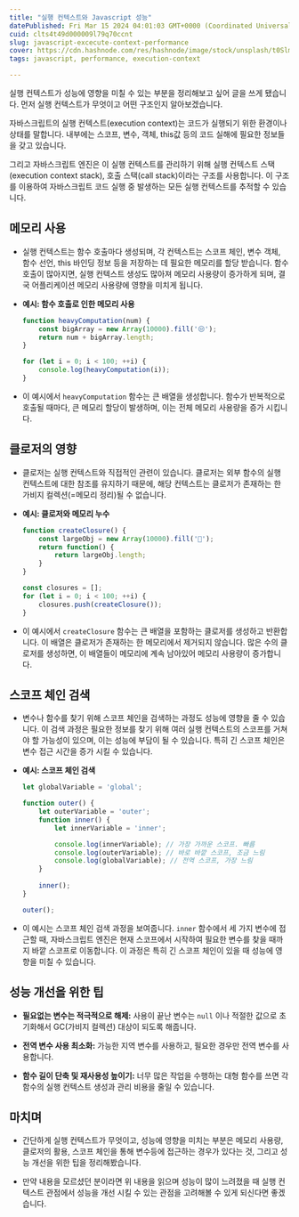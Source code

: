 ```yaml
---
title: "실행 컨텍스트와 Javascript 성능"
datePublished: Fri Mar 15 2024 04:01:03 GMT+0000 (Coordinated Universal Time)
cuid: clts4t49d000009l79q70ccnt
slug: javascript-excecute-context-performance
cover: https://cdn.hashnode.com/res/hashnode/image/stock/unsplash/t0SlmanfFcg/upload/5bb63114784c4b68cddeb92e4c766c60.jpeg
tags: javascript, performance, execution-context

---
```


실행 컨텍스트가 성능에 영향을 미칠 수 있는 부분을 정리해보고 싶어 글을 쓰게 됐습니다. 먼저 실행 컨텍스트가 무엇이고 어떤 구조인지 알아보겠습니다.

자바스크립트의 실행 컨텍스트(execution context)는 코드가 실행되기 위한 환경이나 상태를 말합니다. 내부에는 스코프, 변수, 객체, this값 등의 코드 실해에 필요한 정보들을 갖고 있습니다.

그리고 자바스크립트 엔진은 이 실행 컨텍스트를 관리하기 위해 실행 컨텍스트 스택(execution context stack), 호출 스택(call stack)이라는 구조를 사용합니다. 이 구조를 이용하여 자바스크립트 코드 실행 중 발생하는 모든 실행 컨텍스트를 추적할 수 있습니다.

## 메모리 사용

* 실행 컨텍스트는 함수 호출마다 생성되며, 각 컨텍스트는 스코프 체인, 변수 객체, 함수 선언, this 바인딩 정보 등을 저장하는 데 필요한 메모리를 할당 받습니다. 함수 호출이 많아지면, 실행 컨텍스트 생성도 많아져 메모리 사용량이 증가하게 되며, 결국 어플리케이션 메모리 사용량에 영향을 미치게 됩니다.
    
* **예시: 함수 호출로 인한 메모리 사용**
    
    ```javascript
    function heavyComputation(num) {
        const bigArray = new Array(10000).fill('😒');
        return num + bigArray.length;
    }
    
    for (let i = 0; i < 100; ++i) {
        console.log(heavyComputation(i));
    }
    ```
    
* 이 예시에서 `heavyComputation` 함수는 큰 배열을 생성합니다. 함수가 반복적으로 호출될 때마다, 큰 메모리 할당이 발생하며, 이는 전체 메모리 사용량을 증가 시킵니다.
    

## 클로저의 영향

* 클로저는 실행 컨텍스트와 직접적인 관련이 있습니다. 클로저는 외부 함수의 실행 컨텍스트에 대한 참조를 유지하기 때문에, 해당 컨텍스트는 클로저가 존재하는 한 가비지 컬렉션(=메모리 정리)될 수 없습니다.
    
* **예시: 클로저와 메모리 누수**
    
    ```javascript
    function createClosure() {
        const largeObj = new Array(10000).fill('🔨');
        return function() {
            return largeObj.length;
        }
    }
    
    const closures = [];
    for (let i = 0; i < 100; ++i) {
        closures.push(createClosure());
    }
    ```
    
* 이 예시에서 `createClosure` 함수는 큰 배열을 포함하는 클로저를 생성하고 반환합니다. 이 배열은 클로저가 존재하는 한 메모리에서 제거되지 않습니다. 많은 수의 클로저를 생성하면, 이 배열들이 메모리에 계속 남아있어 메모리 사용량이 증가합니다.
    

## 스코프 체인 검색

* 변수나 함수를 찾기 위해 스코프 체인을 검색하는 과정도 성능에 영향을 줄 수 있습니다. 이 검색 과정은 필요한 정보를 찾기 위해 여러 실행 컨텍스트의 스코프를 거쳐야 할 가능성이 있으며, 이는 성능에 부담이 될 수 있습니다. 특히 긴 스코프 체인은 변수 접근 시간을 증가 시킬 수 있습니다.
    
* **예시: 스코프 체인 검색**
    
    ```javascript
    let globalVariable = 'global';
    
    function outer() {
        let outerVariable = 'outer';
        function inner() {
            let innerVariable = 'inner';
    
            console.log(innerVariable); // 가장 가까운 스코프. 빠름
            console.log(outerVariable); // 바로 바깥 스코프, 조금 느림
            console.log(globalVariable); // 전역 스코프, 가장 느림
        }
        
        inner();
    }
    
    outer();
    ```
    
* 이 예시는 스코프 체인 검색 과정을 보여줍니다. `inner` 함수에서 세 가지 변수에 접근할 때, 자바스크립트 엔진은 현재 스코프에서 시작하여 필요한 변수를 찾을 때까지 바깥 스코프로 이동합니다. 이 과정은 특히 긴 스코프 체인이 있을 때 성능에 영향을 미칠 수 있습니다.
    

## 성능 개선을 위한 팁

* **필요없는 변수는 적극적으로 해제:** 사용이 끝난 변수는 `null` 이나 적절한 값으로 초기화해서 GC(가비지 컬렉션) 대상이 되도록 해줍니다.
    
* **전역 변수 사용 최소화:** 가능한 지역 변수를 사용하고, 필요한 경우만 전역 변수를 사용합니다.
    
* **함수 길이 단축 및 재사용성 높이기:** 너무 많은 작업을 수행하는 대형 함수를 쓰면 각 함수의 실행 컨텍스트 생성과 관리 비용을 줄일 수 있습니다.
    

## 마치며

* 간단하게 실행 컨텍스트가 무엇이고, 성능에 영향을 미치는 부분은 메모리 사용량, 클로저의 활용, 스코프 체인을 통해 변수등에 접근하는 경우가 있다는 것, 그리고 성능 개선을 위한 팁을 정리해봤습니다.
    
* 만약 내용을 모르셨던 분이라면 위 내용을 읽으며 성능이 많이 느려졌을 때 실행 컨텍스트 관점에서 성능을 개선 시킬 수 있는 관점을 고려해볼 수 있게 되신다면 좋겠습니다.
